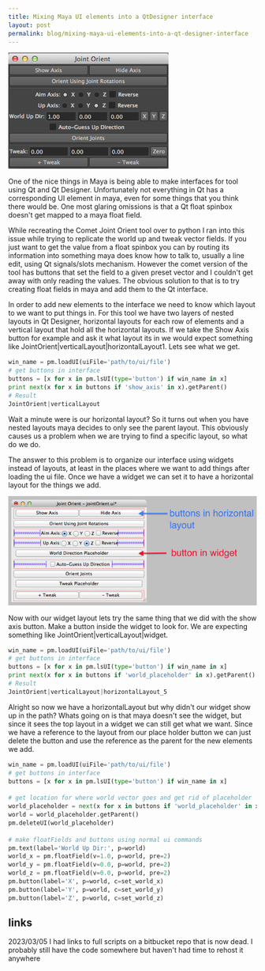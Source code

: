 ```yaml
---
title: Mixing Maya UI elements into a QtDesigner interface
layout: post
permalink: blog/mixing-maya-ui-elements-into-a-qt-designer-interface
---
```


![pymel_qt_ui](/uploads/maya/pymel_qt_ui.png)

One of the nice things in Maya is being able to make interfaces for tool using Qt and Qt Designer. Unfortunately not everything in Qt has a corresponding UI element in maya, even for some things that you think there would be. One most glaring omissions is that a Qt float spinbox doesn't get mapped to a maya float field.

While recreating the Comet Joint Orient tool over to python I ran into this issue while trying to replicate the world up and tweak vector fields. If you just want to get the value from a float spinbox you can by routing its information into something maya does know how to talk to, usually a line edit, using Qt signals/slots mechanism. However the comet version of the tool has buttons that set the field to a given preset vector and I couldn't get away with only reading the values. The obvious solution to that is to try creating float fields in maya and add them to the Qt interface.

In order to add new elements to the interface we need to know which layout to we want to put things in. For this tool we have two layers of nested layouts in Qt Designer, horizontal layouts for each row of elements and a vertical layout that hold all the horizontal layouts. If we take the Show Axis button for example and ask it what layout its in we would expect something like JointOrient|verticalLayout|horizontalLayout1. Lets see what we get.

```python
win_name = pm.loadUI(uiFile='path/to/ui/file')
# get buttons in interface
buttons = [x for x in pm.lsUI(type='button') if win_name in x]
print next(x for x in buttons if 'show_axis' in x).getParent()
# Result
JointOrient|verticalLayout 
```
Wait a minute were is our horizontal layout? So it turns out when you have nested layouts maya decides to only see the parent layout. This obviously causes us a problem when we are trying to find a specific layout, so what do we do. 

The answer to this problem is to organize our interface using widgets instead of layouts, at least in the places where we want to add things after loading the ui file. Once we have a widget we can set it to have a horizontal layout for the things we add.

![Interface as Seen in QtDesigner](/uploads/maya/qt_designer_diagram.png)

Now with our widget layout lets try the same thing that we did with the show axis button. Make a button inside the widget to look for. We are expecting something like JointOrient|verticalLayout|widget.

```python
win_name = pm.loadUI(uiFile='path/to/ui/file')
# get buttons in interface
buttons = [x for x in pm.lsUI(type='button') if win_name in x]
print next(x for x in buttons if 'world_placeholder' in x).getParent()
# Result
JointOrient|verticalLayout|horizontalLayout_5
```

Alright so now we have a horizontalLayout but why didn't our widget show up in the path?  Whats going on is that maya doesn't see the widget, but since it sees the top layout in a widget we can still get what we want. Since we have a reference to the layout from our place holder button we can just delete the button and use the reference as the parent for the new elements we add.

```python
win_name = pm.loadUI(uiFile='path/to/ui/file')
# get buttons in interface
buttons = [x for x in pm.lsUI(type='button') if win_name in x]
 
# get location for where world vector goes and get rid of placeholder
world_placeholder = next(x for x in buttons if 'world_placeholder' in x)
world = world_placeholder.getParent()
pm.deleteUI(world_placeholder)
 
# make floatFields and buttons using normal ui commands
pm.text(label='World Up Dir:', p=world)
world_x = pm.floatField(v=1.0, p=world, pre=2)
world_y = pm.floatField(v=0.0, p=world, pre=2)
world_z = pm.floatField(v=0.0, p=world, pre=2)
pm.button(label='X', p=world, c=set_world_x)
pm.button(label='Y', p=world, c=set_world_y)
pm.button(label='Z', p=world, c=set_world_z) 
```

## links
2023/03/05 I had links to full scripts on a bitbucket repo that is now dead.
I probably still have the code somewhere but haven't had time to rehost it anywhere